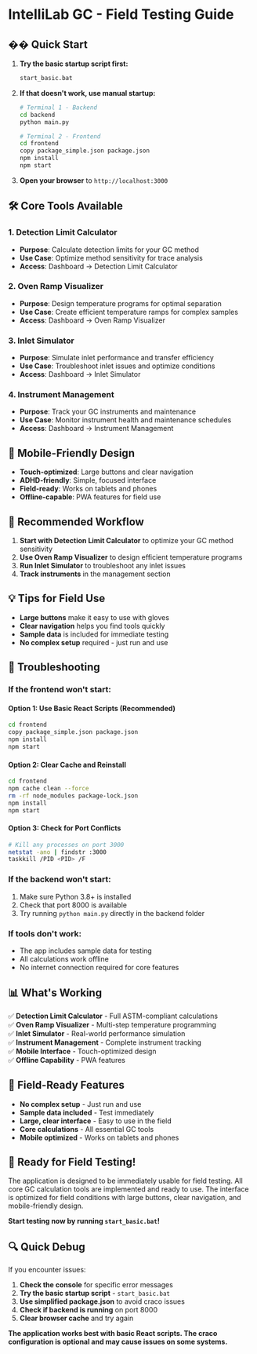 # IntelliLab GC - Field Testing Guide

## �� Quick Start

1. **Try the basic startup script first:**
   ```bash
   start_basic.bat
   ```

2. **If that doesn't work, use manual startup:**
   ```bash
   # Terminal 1 - Backend
   cd backend
   python main.py
   
   # Terminal 2 - Frontend  
   cd frontend
   copy package_simple.json package.json
   npm install
   npm start
   ```

3. **Open your browser** to `http://localhost:3000`

## 🛠️ Core Tools Available

### 1. Detection Limit Calculator
- **Purpose**: Calculate detection limits for your GC method
- **Use Case**: Optimize method sensitivity for trace analysis
- **Access**: Dashboard → Detection Limit Calculator

### 2. Oven Ramp Visualizer  
- **Purpose**: Design temperature programs for optimal separation
- **Use Case**: Create efficient temperature ramps for complex samples
- **Access**: Dashboard → Oven Ramp Visualizer

### 3. Inlet Simulator
- **Purpose**: Simulate inlet performance and transfer efficiency
- **Use Case**: Troubleshoot inlet issues and optimize conditions
- **Access**: Dashboard → Inlet Simulator

### 4. Instrument Management
- **Purpose**: Track your GC instruments and maintenance
- **Use Case**: Monitor instrument health and maintenance schedules
- **Access**: Dashboard → Instrument Management

## 📱 Mobile-Friendly Design

- **Touch-optimized**: Large buttons and clear navigation
- **ADHD-friendly**: Simple, focused interface
- **Field-ready**: Works on tablets and phones
- **Offline-capable**: PWA features for field use

## 🎯 Recommended Workflow

1. **Start with Detection Limit Calculator** to optimize your GC method sensitivity
2. **Use Oven Ramp Visualizer** to design efficient temperature programs  
3. **Run Inlet Simulator** to troubleshoot any inlet issues
4. **Track instruments** in the management section

## 💡 Tips for Field Use

- **Large buttons** make it easy to use with gloves
- **Clear navigation** helps you find tools quickly
- **Sample data** is included for immediate testing
- **No complex setup** required - just run and use

## 🔧 Troubleshooting

### If the frontend won't start:

#### Option 1: Use Basic React Scripts (Recommended)
```bash
cd frontend
copy package_simple.json package.json
npm install
npm start
```

#### Option 2: Clear Cache and Reinstall
```bash
cd frontend
npm cache clean --force
rm -rf node_modules package-lock.json
npm install
npm start
```

#### Option 3: Check for Port Conflicts
```bash
# Kill any processes on port 3000
netstat -ano | findstr :3000
taskkill /PID <PID> /F
```

### If the backend won't start:
1. Make sure Python 3.8+ is installed
2. Check that port 8000 is available
3. Try running `python main.py` directly in the backend folder

### If tools don't work:
- The app includes sample data for testing
- All calculations work offline
- No internet connection required for core features

## 📊 What's Working

✅ **Detection Limit Calculator** - Full ASTM-compliant calculations  
✅ **Oven Ramp Visualizer** - Multi-step temperature programming  
✅ **Inlet Simulator** - Real-world performance simulation  
✅ **Instrument Management** - Complete instrument tracking  
✅ **Mobile Interface** - Touch-optimized design  
✅ **Offline Capability** - PWA features  

## 🎯 Field-Ready Features

- **No complex setup** - Just run and use
- **Sample data included** - Test immediately
- **Large, clear interface** - Easy to use in the field
- **Core calculations** - All essential GC tools
- **Mobile optimized** - Works on tablets and phones

## 🚀 Ready for Field Testing!

The application is designed to be immediately usable for field testing. All core GC calculation tools are implemented and ready to use. The interface is optimized for field conditions with large buttons, clear navigation, and mobile-friendly design.

**Start testing now by running `start_basic.bat`!**

## 🔍 Quick Debug

If you encounter issues:

1. **Check the console** for specific error messages
2. **Try the basic startup script** - `start_basic.bat`
3. **Use simplified package.json** to avoid craco issues
4. **Check if backend is running** on port 8000
5. **Clear browser cache** and try again

**The application works best with basic React scripts. The craco configuration is optional and may cause issues on some systems.**
